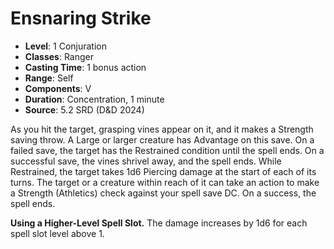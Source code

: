 # Ensnaring Strike

- **Level**: 1 Conjuration
- **Classes**: Ranger
- **Casting Time**: 1 bonus action
- **Range**: Self
- **Components**: V
- **Duration**: Concentration, 1 minute
- **Source**: 5.2 SRD (D&D 2024)

As you hit the target, grasping vines appear on it, and it makes a Strength saving throw. A Large or larger creature has Advantage on this save. On a failed save, the target has the Restrained condition until the spell ends. On a successful save, the vines shrivel away, and the spell ends. While Restrained, the target takes 1d6 Piercing damage at the start of each of its turns. The target or a creature within reach of it can take an action to make a Strength (Athletics) check against your spell save DC. On a success, the spell ends.

**Using a Higher-Level Spell Slot.** The damage increases by 1d6 for each spell slot level above 1.
